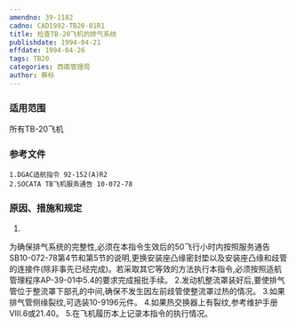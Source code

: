 ```yaml
---
amendno: 39-1182
cadno: CAD1992-TB20-01R1
title: 检查TB-20飞机的排气系统
publishdate: 1994-04-21
effdate: 1994-04-26
tags: TB20
categories: 西南管理局
author: 蔡标
---
```


### 适用范围 
所有TB-20飞机

### 参考文件
    1.DGAC适航指令 92-152(A)R2
    2.SOCATA TB飞机服务通告 10-072-78


### 原因、措施和规定 
1.
为确保排气系统的完整性,必须在本指令生效后的50飞行小时内按照服务通告SB10-072-78第4节和第5节的说明,更换安装座凸缘密封垫以及安装座凸缘和歧管的连接件(除非事先已经完成)。若采取其它等效的方法执行本指令,必须按照适航管理程序AP-39-01中5.4的要求完成报批手续。 
    2.发动机整流罩装好后,要使排气管位于整流罩下部孔的中间,确保不发生因左前歧管使整流罩过热的情况。 
    3.如果排气管侧缘裂纹,可选装10-9196元件。 
    4.如果热交换器上有裂纹,参考维护手册Ⅷ.6或21.40。 
    5.在飞机履历本上记录本指令的执行情况。



